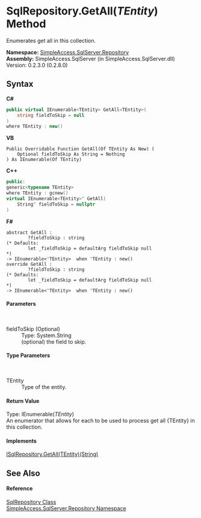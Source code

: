 # SqlRepository.GetAll(*TEntity*) Method 
 

Enumerates get all in this collection.

**Namespace:**&nbsp;<a href="7ca62ec4-9e1e-7797-72d1-08cdad8b8511">SimpleAccess.SqlServer.Repository</a><br />**Assembly:**&nbsp;SimpleAccess.SqlServer (in SimpleAccess.SqlServer.dll) Version: 0.2.3.0 (0.2.8.0)

## Syntax

**C#**<br />
``` C#
public virtual IEnumerable<TEntity> GetAll<TEntity>(
	string fieldToSkip = null
)
where TEntity : new()

```

**VB**<br />
``` VB
Public Overridable Function GetAll(Of TEntity As New) ( 
	Optional fieldToSkip As String = Nothing
) As IEnumerable(Of TEntity)
```

**C++**<br />
``` C++
public:
generic<typename TEntity>
where TEntity : gcnew()
virtual IEnumerable<TEntity>^ GetAll(
	String^ fieldToSkip = nullptr
)
```

**F#**<br />
``` F#
abstract GetAll : 
        ?fieldToSkip : string 
(* Defaults:
        let _fieldToSkip = defaultArg fieldToSkip null
*)
-> IEnumerable<'TEntity>  when 'TEntity : new()
override GetAll : 
        ?fieldToSkip : string 
(* Defaults:
        let _fieldToSkip = defaultArg fieldToSkip null
*)
-> IEnumerable<'TEntity>  when 'TEntity : new()
```


#### Parameters
&nbsp;<dl><dt>fieldToSkip (Optional)</dt><dd>Type: System.String<br />(optional) the field to skip.</dd></dl>

#### Type Parameters
&nbsp;<dl><dt>TEntity</dt><dd>Type of the entity.</dd></dl>

#### Return Value
Type: IEnumerable(*TEntity*)<br />An enumerator that allows for each to be used to process get all {TEntity} in this collection.

#### Implements
<a href="3903913e-9602-b79d-2afc-44fc07c7503f">ISqlRepository.GetAll(TEntity)(String)</a><br />

## See Also


#### Reference
<a href="0ff2b0ef-5784-3948-375a-e5aebc484660">SqlRepository Class</a><br /><a href="7ca62ec4-9e1e-7797-72d1-08cdad8b8511">SimpleAccess.SqlServer.Repository Namespace</a><br />